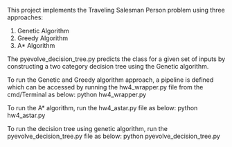This project implements the Traveling Salesman Person problem using three approaches:
  1) Genetic Algorithm
  2) Greedy Algorithm
  3) A* Algorithm

The pyevolve_decision_tree.py predicts the class for a given set of inputs by constructing a two category decision tree using
the Genetic algorithm.

To run the Genetic and Greedy algorithm approach, a pipeline is defined which can be accessed by running the 
hw4_wrapper.py file from the cmd/Terminal as below:
python hw4_wrapper.py

To run the A* algorithm, run the hw4_astar.py file as below:
python hw4_astar.py

To run the decision tree using genetic algorithm, run the pyevolve_decision_tree.py file as below:
python pyevolve_decision_tree.py

